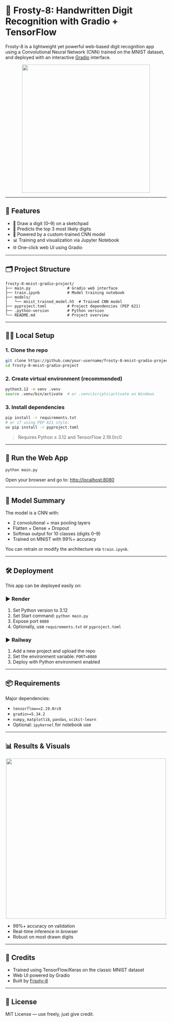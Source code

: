 # 🧊 Frosty-8: Handwritten Digit Recognition with Gradio + TensorFlow

Frosty-8 is a lightweight yet powerful web-based digit recognition app using a Convolutional Neural Network (CNN) trained on the MNIST dataset, and deployed with an interactive [Gradio](https://www.gradio.app/) interface.

<p align="center">
  <img src="https://upload.wikimedia.org/wikipedia/commons/2/27/MnistExamples.png" width="400" />
</p>

---

## 🚀 Features

- 🎨 Draw a digit (0–9) on a sketchpad
- 🤖 Predicts the top 3 most likely digits
- 🧠 Powered by a custom-trained CNN model
- 📊 Training and visualization via Jupyter Notebook
- 🌐 One-click web UI using Gradio

---

## 🗂️ Project Structure

```
frosty-8-mnist-gradio-project/
├── main.py                # Gradio web interface
├── train.ipynb            # Model training notebook
├── models/
│   └── mnist_trained_model.h5  # Trained CNN model
├── pyproject.toml         # Project dependencies (PEP 621)
├── .python-version        # Python version
└── README.md              # Project overview
```

---

## 🧑‍💻 Local Setup

### 1. Clone the repo

```bash
git clone https://github.com/your-username/frosty-8-mnist-gradio-project.git
cd frosty-8-mnist-gradio-project
```

### 2. Create virtual environment (recommended)

```bash
python3.12 -m venv .venv
source .venv/bin/activate  # or .venv\Scripts\activate on Windows
```

### 3. Install dependencies

```bash
pip install -r requirements.txt
# or if using PEP 621 style:
uv pip install -r pyproject.toml
```

> Requires Python ≥ 3.12 and TensorFlow 2.19.0rc0

---

## 🚦 Run the Web App

```bash
python main.py
```

Open your browser and go to: [http://localhost:8080](http://localhost:8080)

---

## 🧠 Model Summary

The model is a CNN with:

- 2 convolutional + max pooling layers
- Flatten + Dense + Dropout
- Softmax output for 10 classes (digits 0–9)
- Trained on MNIST with 99%+ accuracy

You can retrain or modify the architecture via `train.ipynb`.

---

## 🛠 Deployment

This app can be deployed easily on:

### ▶ Render

1. Set Python version to 3.12
2. Set Start command: `python main.py`
3. Expose port `8080`
4. Optionally, use `requirements.txt` or `pyproject.toml`

### ▶ Railway

1. Add a new project and upload the repo
2. Set the environment variable: `PORT=8080`
3. Deploy with Python environment enabled

---

## 📦 Requirements

Major dependencies:

- `tensorflow==2.19.0rc0`
- `gradio>=5.34.2`
- `numpy`, `matplotlib`, `pandas`, `scikit-learn`
- Optional: `ipykernel` for notebook use

---

## 📊 Results & Visuals

<p align="center">
  <img src="https://miro.medium.com/v2/resize:fit:1000/format:webp/1*2wOTne5Y_euHFM7pMSJKRg.png" width="500" />
</p>

- 99%+ accuracy on validation
- Real-time inference in browser
- Robust on most drawn digits

---

## 🧠 Credits

- Trained using TensorFlow/Keras on the classic MNIST dataset
- Web UI powered by Gradio
- Built by [Frsoty-8](https://github.com/Frosty-8)

---

## 📜 License

MIT License — use freely, just give credit.
